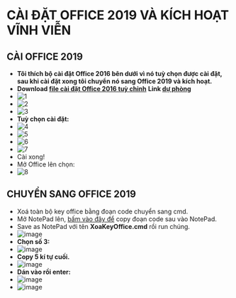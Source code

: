 # CÀI ĐẶT OFFICE 2019 VÀ KÍCH HOẠT VĨNH VIỄN #

## CÀI OFFICE 2019 ##
- **Tôi thích bộ cài đặt Office 2016 bên dưới vì nó tuỳ chọn được cài đặt, sau khi cài đặt xong tôi chuyển nó sang Office 2019 và kích hoạt.**
- **Download [file cài đặt Office 2016 tuỳ chỉnh](https://bsthanh-my.sharepoint.com/:u:/g/personal/0914678254_bsthanh_onmicrosoft_com/EWngGMh-zXVEnUgIbGMkGzsBIPUe_tBbXxj8-jz-Nk5B0A?e=JOFyCc)** **Link [dự phòng](https://drive.google.com/file/d/114KD84z-tRkp61mycKbH4U8OO98wb5tM/view?usp=sharing)**
- ![1](https://github.com/BsNgChiThanh/Cai-Office2016-va-kich-hoat/assets/82578024/e1ddedf5-a0e8-4a21-9a2d-637918276001)
- ![2](https://github.com/BsNgChiThanh/Cai-Office2016-va-kich-hoat/assets/82578024/9eb104a2-900b-485b-8f42-9d20f31350f6)
- ![3](https://github.com/BsNgChiThanh/Cai-Office2016-va-kich-hoat/assets/82578024/be208d0a-706f-4e94-91a0-c70ccf938cff)
- **Tuỳ chọn cài đặt:**
- ![4](https://github.com/BsNgChiThanh/Cai-Office2016-va-kich-hoat/assets/82578024/95fc5b42-709b-413d-8549-364cf9ceae2e)
- ![5](https://github.com/BsNgChiThanh/Cai-Office2016-va-kich-hoat/assets/82578024/e26260bd-834e-41a5-8200-5428bc49abbc)
- ![6](https://github.com/BsNgChiThanh/Cai-Office2016-va-kich-hoat/assets/82578024/89b484c7-e9a6-491d-b4ab-936725300a43)
- ![7](https://github.com/BsNgChiThanh/Cai-Office2016-va-kich-hoat/assets/82578024/014a4e8f-dbaa-415a-8afb-2fd741a9538b)
- Cài xong!
- Mở Office lên chọn:
- ![8](https://github.com/BsNgChiThanh/Cai-Office2016-va-kich-hoat/assets/82578024/422121ff-21e9-400c-a0d5-c46373d5c000)

## CHUYỂN SANG OFFICE 2019 ##
- Xoá toàn bộ key office bằng đoạn code chuyển sang cmd.
- Mở NotePad lên, [bấm vào đây để](https://github.com/BsNgChiThanh/Kich-hoat-Office/blob/KichHoatOffice/X%C3%B3a%20key%20Office.txt) copy đoạn code sau vào NotePad.
- Save as NotePad với tên **XoaKeyOffice.cmd** rồi run chúng.
- ![image](https://github.com/BsNgChiThanh/Cai-Office2019-va-kich-hoat/assets/82578024/6d1bbd20-4697-40d9-9fdc-4e4c0e6f0085)
- **Chọn số 3:**
- ![image](https://github.com/BsNgChiThanh/Cai-Office2019-va-kich-hoat/assets/82578024/b58a77fd-8984-4e76-aa54-aed640b6cd69)
- **Copy 5 kí tự cuối.**
- ![image](https://github.com/BsNgChiThanh/Cai-Office2019-va-kich-hoat/assets/82578024/b8835679-be9d-4e36-84b6-fd56b0ee3360)
- **Dán vào rồi enter:**
- ![image](https://github.com/BsNgChiThanh/Cai-Office2019-va-kich-hoat/assets/82578024/ba4bd503-caf2-4c26-84a9-fe8274e45b70)
- ![image](https://github.com/BsNgChiThanh/Cai-Office2019-va-kich-hoat/assets/82578024/4578b8c0-e2a5-4693-934f-65be759f8f02)








